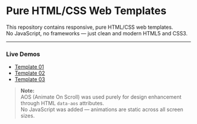 # Pure HTML/CSS Web Templates

This repository contains responsive, pure HTML/CSS web templates.  
No JavaScript, no frameworks — just clean and modern HTML5 and CSS3.

---

###  Live Demos

- [Template 01](https://momen343.github.io/Pure-HTMl-CSS/Template01/)
- [Template 02](https://momen343.github.io/Pure-HTMl-CSS/Template02/)
- [Template 03](https://momen343.github.io/Pure-HTMl-CSS/Template03/)


> **Note:**  
> AOS (Animate On Scroll) was used purely for design enhancement through HTML `data-aos` attributes.  
> No JavaScript was added — animations are static across all screen sizes.




